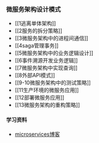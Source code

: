 ### 微服务架构设计模式

- [[1逃离单体架构]]
- [[2服务的拆分策略]]
- [[3微服务架构中的进程间通信]]
- [[4saga管理事务]]
- [[5微服务架构中的业务逻辑设计]]
- [[6事件溯源开发业务逻辑]]
- [[7微服务架构中实现查询]]
- [[8外部API模式]]
- [[9-10微服务架构中的测试策略]]
- [[11生产环境的微服务应用]]
- [[12部署微服务应用]]
- [[13微服务架构的重构策略]]


####  学习资料
- [microservices博客](https://microservices.io/patterns/index.html)

